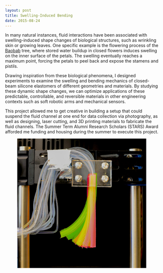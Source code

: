 ```yaml
---
layout: post
title: Swelling-Induced Bending
date: 2015-08-24
---
```

In many natural instances, fluid interactions have been associated with swelling-induced shape changes of biological structures, such as wrinkling skin or growing leaves. One specific example is the flowering process of the [Baobab](https://www.youtube.com/watch?v=SA1QfuVluR0) tree, where stored water buildup in closed flowers induces swelling on the inner surface of the petals. The swelling eventually reaches a maximum point, forcing the petals to peel back and expose the stamens and pistils.

Drawing inspiration from these biological phenomena, I designed experiments to examine the swelling and bending mechanics of closed-beam silicone elastomers of different geometries and materials. By studying these dynamic shape changes, we can optimize applications of these predictable, controllable, and reversible materials in other engineering contexts such as soft robotic arms and mechanical sensors.

This project allowed me to get creative in building a setup that could suspend the fluid channel at one end for data collection via photography, as well as designing, laser cutting, and 3D printing materials to fabricate the fluid channels. The Summer Term Alumni Research Scholars (STARS) Award afforded me funding and housing during the summer to execute this project.

<div class="blog-photos">
  <figure class="blog-item">
    <img class="blog-pic" src="/projects/bending1.jpg">
  </figure>
</div>

